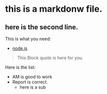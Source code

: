 # this is a markdonw file.

## here is the second line.

This is what you need:
* [node.js](https://nodejs.org)


> This Block quote is here for you.

Here is the list:
- AM is good to work
- Report is correct.
    - here is a sub